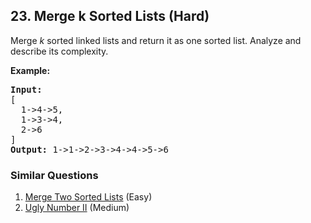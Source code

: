 ## 23. Merge k Sorted Lists (Hard)

<p>Merge <em>k</em> sorted linked lists and return it as one sorted list. Analyze and describe its complexity.</p>

<p><strong>Example:</strong></p>

<pre>
<strong>Input:</strong>
[
&nbsp; 1-&gt;4-&gt;5,
&nbsp; 1-&gt;3-&gt;4,
&nbsp; 2-&gt;6
]
<strong>Output:</strong> 1-&gt;1-&gt;2-&gt;3-&gt;4-&gt;4-&gt;5-&gt;6
</pre>


### Similar Questions
  1. [Merge Two Sorted Lists](https://github.com/openset/leetcode/tree/master/solution/merge-two-sorted-lists) (Easy)
  1. [Ugly Number II](https://github.com/openset/leetcode/tree/master/solution/ugly-number-ii) (Medium)
